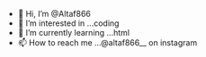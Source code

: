 - 👋 Hi, I’m @Altaf866
- 👀 I’m interested in ...coding
- 🌱 I’m currently learning ...html
- 📫 How to reach me ...@altaf866__ on instagram

<!---
Altaf866/Altaf866 is a ✨ special ✨ repository because its `README.md` (this file) appears on your GitHub profile.
You can click the Preview link to take a look at your changes.
--->
